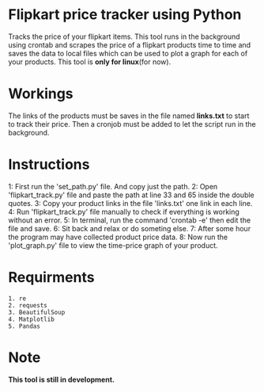 # Flipkart price tracker using Python
Tracks the price of your flipkart items. 
This tool runs in the background using crontab and scrapes the price of a flipkart products time to time and saves the data to local files which can be used to plot a graph for each of your products.
This tool is <b>only for linux</b>(for now). 

# Workings
The links of the products must be saves in the file named <b>links.txt</b> to start to track their price. Then a cronjob must be added to let the script run in the background.

# Instructions 
1: First run the 'set_path.py' file. And copy just the path.
2: Open 'flipkart_track.py' file and paste the path at line 33 and 65 inside the double quotes.
3: Copy your product links in the file 'links.txt' one link in each line.
4: Run 'flipkart_track.py' file manually to check if everything is working without an error.
5: In terminal, run the command 'crontab -e' then edit the file and save.
6: Sit back and relax or do someting else. 
7: After some hour the program may have collected product price data.
8: Now run the 'plot_graph.py' file to view the time-price graph of your product.

# Requirments
```
1. re 
2. requests
3. BeautifulSoup
4. Matplotlib
5. Pandas
```

# Note 
<b>This tool is still in development.</b>

